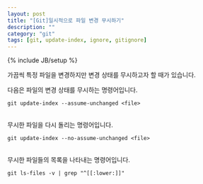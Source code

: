 ```yaml
---
layout: post
title: "[Git]일시적으로 파일 변경 무시하기"
description: ""
category: "git"
tags: [git, update-index, ignore, gitignore]
---
```

{% include JB/setup %}

가끔씩 특정 파일을 변경하지만 변경 상태를 무시하고자 할 때가 있습니다.

다음은 파일의 변경 상태를 무시하는 명령어입니다.

`git update-index --assume-unchanged <file>`

<br/>무시한 파일을 다시 돌리는 명령어입니다.

`git update-index --no-assume-unchanged <file>`

<br/>무시한 파일들의 목록을 나타내는 명령어입니다.

`git ls-files -v | grep "^[[:lower:]]"`
